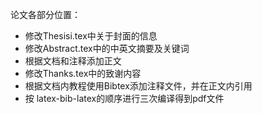 论文各部分位置：

+ 修改Thesisi.tex中关于封面的信息
+ 修改Abstract.tex中的中英文摘要及关键词
+ 根据文档和注释添加正文
+ 修改Thanks.tex中的致谢内容
+ 根据文档内教程使用Bibtex添加注释文件，并在正文内引用
+ 按 latex-bib-latex的顺序进行三次编译得到pdf文件
